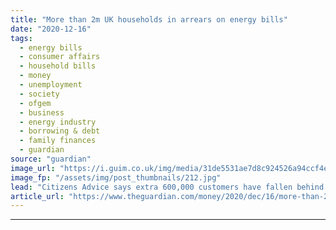 ```yaml
---
title: "More than 2m UK households in arrears on energy bills"
date: "2020-12-16"
tags: 
  - energy bills
  - consumer affairs
  - household bills
  - money
  - unemployment
  - society
  - ofgem
  - business
  - energy industry
  - borrowing & debt
  - family finances
  - guardian
source: "guardian"
image_url: "https://i.guim.co.uk/img/media/31de5531ae7d8c924526a94ccf4e0bca54a805ed/0_110_5134_3080/master/5134.jpg?width=460&quality=85&auto=format&fit=max&s=2d8f6e26fb5cff801ea2f2512695c9f1"
image_fp: "/assets/img/post_thumbnails/212.jpg"
lead: "Citizens Advice says extra 600,000 customers have fallen behind on payments since FebruaryMore than half a million households have fallen behind on their energy bills since February, taking the total number of billpayers in arrears to more than 2 mil..."
article_url: "https://www.theguardian.com/money/2020/dec/16/more-than-2m-uk-households-in-arrears-on-energy-bills"
---
```


---
